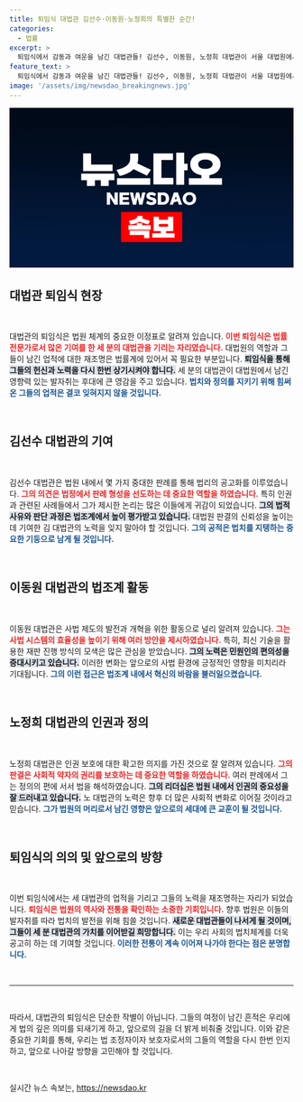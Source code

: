 ```yaml
---
title: 퇴임식 대법관 김선수·이동원·노정희의 특별한 순간!
categories:
  - 법률
excerpt: >
  퇴임식에서 감동과 여운을 남긴 대법관들! 김선수, 이동원, 노정희 대법관이 서울 대법원에서 국민의례와 함께 마지막 인사를 전했습니다. 이들의 업적을 재조명해봅니다.
feature_text: >
  퇴임식에서 감동과 여운을 남긴 대법관들! 김선수, 이동원, 노정희 대법관이 서울 대법원에서 국민의례와 함께 마지막 인사를 전했습니다. 이들의 업적을 재조명해봅니다.
image: '/assets/img/newsdao_breakingnews.jpg'
---
```


<p><img src="/assets/img/newsdao_breakingnews.jpg" alt="ranknews 속보" /></p>

<h2 data-ke-size="size26">대법관 퇴임식 현장</h2>

<p data-ke-size="size16">&nbsp;</p>

<p>대법관의 퇴임식은 법원 체계의 중요한 이정표로 알려져 있습니다. <b><span style="color: #ee2323;">이번 퇴임식은 법률 전문가로서 많은 기여를 한 세 분의 대법관을 기리는 자리였습니다.</span></b> 대법원의 역할과 그들이 남긴 업적에 대한 재조명은 법률계에 있어서 꼭 필요한 부분입니다. <b><span style="background-color: #21538527;">퇴임식을 통해 그들의 헌신과 노력을 다시 한번 상기시켜야 합니다.</span></b> 세 분의 대법관이 대법원에서 남긴 영향력 있는 발자취는 후대에 큰 영감을 주고 있습니다. <b><span style="color: #1a5490;">법치와 정의를 지키기 위해 힘써온 그들의 업적은 결코 잊혀지지 않을 것입니다.</span></b>  </p>

<p data-ke-size="size16">&nbsp;</p>

<h2 data-ke-size="size26">김선수 대법관의 기여</h2>

<p data-ke-size="size16">&nbsp;</p>

<p>김선수 대법관은 법원 내에서 몇 가지 중대한 판례를 통해 법리의 공고화를 이루었습니다. <b><span style="color: #ee2323;">그의 의견은 법정에서 판례 형성을 선도하는 데 중요한 역할을 하였습니다.</span></b> 특히 인권과 관련된 사례들에서 그가 제시한 논리는 많은 이들에게 귀감이 되었습니다. <b><span style="background-color: #21538527;">그의 법적 사유와 판단 과정은 법조계에서 높이 평가받고 있습니다.</span></b> 대법원 판결의 신뢰성을 높이는 데 기여한 김 대법관의 노력을 잊지 말아야 할 것입니다. <b><span style="color: #1a5490;">그의 공적은 법치를 지탱하는 중요한 기둥으로 남게 될 것입니다.</span></b></p>

<p data-ke-size="size16">&nbsp;</p>

<h2 data-ke-size="size26">이동원 대법관의 법조계 활동</h2>

<p data-ke-size="size16">&nbsp;</p>

<p>이동원 대법관은 사법 제도의 발전과 개혁을 위한 활동으로 널리 알려져 있습니다. <b><span style="color: #ee2323;">그는 사법 시스템의 효율성을 높이기 위해 여러 방안을 제시하였습니다.</span></b> 특히, 최신 기술을 활용한 재판 진행 방식의 모색은 많은 관심을 받았습니다. <b><span style="background-color: #21538527;">그의 노력은 민원인의 편의성을 증대시키고 있습니다.</span></b> 이러한 변화는 앞으로의 사법 환경에 긍정적인 영향을 미치리라 기대됩니다. <b><span style="color: #1a5490;">그의 이런 접근은 법조계 내에서 혁신의 바람을 불러일으켰습니다.</span></b> </p>

<p data-ke-size="size16">&nbsp;</p>

<h2 data-ke-size="size26">노정희 대법관의 인권과 정의</h2>

<p data-ke-size="size16">&nbsp;</p>

<p>노정희 대법관은 인권 보호에 대한 확고한 의지를 가진 것으로 잘 알려져 있습니다. <b><span style="color: #ee2323;">그의 판결은 사회적 약자의 권리를 보호하는 데 중요한 역할을 하였습니다.</span></b> 여러 판례에서 그는 정의의 편에 서서 법을 해석하였습니다. <b><span style="background-color: #21538527;">그의 리더십은 법원 내에서 인권의 중요성을 잘 드러내고 있습니다.</span></b> 노 대법관의 노력은 향후 더 많은 사회적 변화로 이어질 것이라고 믿습니다. <b><span style="color: #1a5490;">그가 법원의 머리로서 남긴 영향은 앞으로의 세대에 큰 교훈이 될 것입니다.</span></b></p>

<p data-ke-size="size16">&nbsp;</p>

<h2 data-ke-size="size26">퇴임식의 의의 및 앞으로의 방향</h2>

<p data-ke-size="size16">&nbsp;</p>

<p>이번 퇴임식에서는 세 대법관의 업적을 기리고 그들의 노력을 재조명하는 자리가 되었습니다. <b><span style="color: #ee2323;">퇴임식은 법원의 역사와 전통을 확인하는 소중한 기회입니다.</span></b> 향후 법원은 이들의 발자취를 따라 법치의 발전을 위해 힘쓸 것입니다. <b><span style="background-color: #21538527;">새로운 대법관들이 나서게 될 것이며, 그들이 세 분 대법관의 가치를 이어받길 희망합니다.</span></b> 이는 우리 사회의 법치체계를 더욱 공고히 하는 데 기여할 것입니다. <b><span style="color: #1a5490;">이러한 전통이 계속 이어져 나가야 한다는 점은 분명합니다.</span></b></p>

<p data-ke-size="size16">&nbsp;</p>

<hr>

<p data-ke-size="size16">&nbsp;</p>

<p data-ke-size="size16">따라서, 대법관의 퇴임식은 단순한 작별이 아닙니다. 그들의 여정이 남긴 흔적은 우리에게 법의 깊은 의미를 되새기게 하고, 앞으로의 길을 더 밝게 비춰줄 것입니다. 이와 같은 중요한 기회를 통해, 우리는 법 조정자이자 보호자로서의 그들의 역할을 다시 한번 인지하고, 앞으로 나아갈 방향을 고민해야 할 것입니다.</p>

<p data-ke-size="size16">&nbsp;</p>
실시간 뉴스 속보는, <a href="https://newsdao.kr" rel="dofollow">https://newsdao.kr</a>


